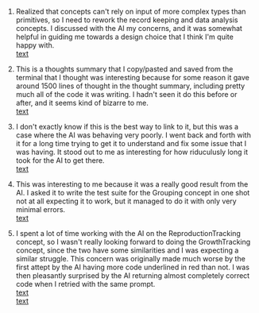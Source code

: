 1. Realized that concepts can't rely on input of more complex types than primitives, so I need to rework the record keeping and data analysis concepts. I discussed with the AI my concerns, and it was somewhat helpful in guiding me towards a design choice that I think I'm quite happy with.  
[text](context/design/brainstorming/questioning.md/steps/response.db12058b.md)  


2. This is a thoughts summary that I copy/pasted and saved from the terminal that I thought was interesting because for some reason it gave around 1500 lines of thought in the thought summary, including pretty much all of the code it was writing. I hadn't seen it do this before or after, and it seems kind of bizarre to me.  
[text](<context/design/concepts/ReproductionTracking/interesting.md/steps/Interesting super long thoughts summary.c967e3bc.md>)  


3. I don't exactly know if this is the best way to link to it, but this was a case where the AI was behaving very poorly. I went back and forth with it for a long time trying to get it to understand and fix some issue that I was having. It stood out to me as interesting for how riduculusly long it took for the AI to get there.  
[text](context/design/concepts/AnimalIdentity/testing.md/20251017_165635.60bf4fd5.md)  


4. This was interesting to me because it was a really good result from the AI. I asked it to write the test suite for the Grouping concept in one shot not at all expecting it to work, but it managed to do it with only very minimal errors.  
[text](context/design/concepts/Group/testing.md/steps/file.369f89eb.md)  


5. I spent a lot of time working with the AI on the ReproductionTracking concept, so I wasn't really looking forward to doing the GrowthTracking concept, since the two have some similarities and I was expecting a similar struggle. This concern was originally made much worse by the first attept by the AI having more code underlined in red than not. I was then pleasantly surprised by the AI returning almost completely correct code when I retried with the same prompt.  
[text](context/design/concepts/GrowthTracking/implementation.md/steps/response.c088b21d.md)  
[text](context/design/concepts/GrowthTracking/implementation.md/steps/response.d54f434a.md)  
